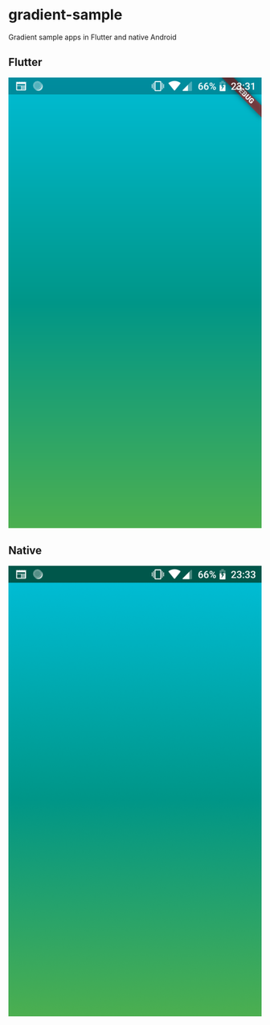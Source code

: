 # gradient-sample
Gradient sample apps in Flutter and native Android

## Flutter
[![Flutter screenshot](https://github.com/szugyi/gradient-sample/blob/master/images/flutter.png)](#FlutterScreenshot)

## Native
[![Native screenshot](https://github.com/szugyi/gradient-sample/blob/master/images/native.png)](#NativeScreenshot)

